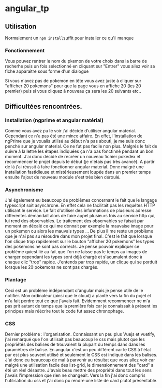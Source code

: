 # angular_tp

## Utilisation

Normalement un ```npm install```suffit pour installer ce qu'il manque

### Fonctionnement

Vous pouvez rentrer le nom du pkemon de votre choix dans la barre de recherhe puis un fois selectionné en cliquant sur "Entrer" vous allez voir sa fiche apparaitre sous forme d'un dialogue

Si vous n'avez pas de pokemon en tête vous avez juste à cliquer sur "afficher 20 pokemons" pour que la page vous en affiche 20 (les 20 premier) puis si vous cliquez à nouveau ça sera les 20 suivants etc..

## Difficultées rencontrées.

### Installation (ngprime et angular matérial)

Comme vous avez pu le voir j'ai décidé d'utiliser angular material. Cependant ce n'a pas été une mince affaire. En effet, l'installation de ngPrime que je voualis utilisé au début n'a pas abouti, je me suis donc penché sur angular material. Ce ne fut pas facile non plus. Malgrés le fait de suivre à la lettre les étapes indiquées ça n'a pas fonctinné pendant un bon moment. J'ai donc décidé de recréer un nouveau fichier pokedex et recommencer le projet depuis le début (je n'étais pas très avancé). 
A partir de là j'ai réussit à faire fonctionner angular material. Donc malgré une installation fastidieuse et mistérieusement loupée dans un premier temps ensuite l'ajout de nouveau module s'est très bien déroulé.

### Asynchronisme

J'ai également eu beaucoup de problèmes concernant le fait que le langage typescript soit asynchrone. En effet cela ne facilitait pas les requêtes HTTP utilisant le service. Le fait d'utiliser des informations de plusieurs adresse differentes demandait alors de faire appel plusieurs fois au service http qui, lui rend des observables. Le traitement des observables se faisait par moment en décalé ce qui me donnait par exemple la mauvaise image pour un pokemon ou alors les mauvais types ... De plus il me reste un problème que je n'ai pas su résoudre dans mon projet final. C'est le fait que lorsque l'on clique trop rapidement sur le bouton "afficher 20 pokemons" les types des pokemons ne sont pas corrects. Je pense pouvoir expliquer ce problème quiest lié au fait que l'on ne laisse pas le temps au images de charger cependant les types sont déjà chargé et s'acumulent donc à chaque clic "trop" rapide. J'entends par trop rapide, un clique qui se porduit lorsque les 20 pokemons ne sont pas chargés.

### Plantage

Ceci est un problème indépendant d'angular mais je pense utile de le notifier. Mon ordinateur (ainsi que le cloud) a planté vers la fin du pojet et m'a fait perdre tout ce que j'avais fait. Evidemment recommencer ne m'a pas prit autant de temps que la première fois car je connaissait à présent les principes mais réécrire tout le code fut assez chronophage.

### CSS

Dernier problème : l'organisation.
Connaissant un peu plus Vuejs et vuetify, j'ai remarqué que l'on utilisait pas beaucoup le css mais plutot que les propriétés des balises de trouvaient la plupart du temps dans dans les paramètres de balise.
En angular c'est un peu différent car le CSS à l'état pur est plus souvent utilisé et seulement le CSS est indiqué dans les balises. J'ai donc eu beaucoup de mal à parvenir au résultat que vous allez voir car malgré une utilisation facile des list-grid, le dimensionnement des "card" a été un réel désastre. J'avais beau mettre des propriété dans tout les sens j'avais l'impression que rien ne changeait.
Vers la fin j'ai donc compris l'utilisation du css et j'ai donc pu rendre une liste de card plutot présentable.
